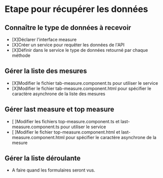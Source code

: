 # Etape pour récupérer les données

## Connaître le type de données à recevoir

- [X]Déclarer l'interface measure
- [X]Créer un service pour requêter les données de l'API
- [X]Définir dans le service le type de données retourné par chaque méthode

## Gérer la liste des mesures

- [X]Modifier le fichier tab-measure.component.ts pour utiliser le service
- [X]Modifier le fichier tab-measure.component.html pour spécifier le caractère asynchrone de la liste des mesures

## Gérer last measure et top measure

- [ ]Modifier les fichiers top-measure.component.ts et last-measure.component.ts pour utiliser le service
- [ ]Modifier le fichier top-measure.component.html et last-measure.component.html pour spécifier le caractère asynchrone de la mesure

## Gérer la liste déroulante

- A faire quand les formulaires seront vus.
